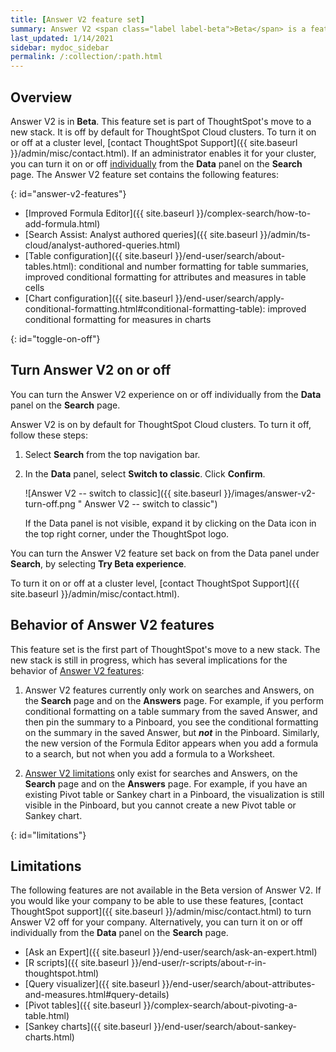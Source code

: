 ```yaml
---
title: [Answer V2 feature set]
summary: Answer V2 <span class="label label-beta">Beta</span> is a feature set that makes the experience of searching on data or viewing and interacting with Answers more powerful and intuititive. The Answer V2 feature set includes an improved Formula Editor, analyst-authored queries for Search Assist, table summary configuration, and improved conditional formatting for charts, tables, and table summaries.
last_updated: 1/14/2021
sidebar: mydoc_sidebar
permalink: /:collection/:path.html
---
```


## Overview

Answer V2 is in **Beta**. This feature set is part of ThoughtSpot's move to a new stack. It is off by default for ThoughtSpot Cloud clusters. To turn it on or off at a cluster level, [contact ThoughtSpot Support]({{ site.baseurl }}/admin/misc/contact.html). If an administrator enables it for your cluster, you can turn it on or off [individually](#toggle-on-off) from the **Data** panel on the **Search** page. The Answer V2 feature set contains the following features:

{: id="answer-v2-features"}
* [Improved Formula Editor]({{ site.baseurl }}/complex-search/how-to-add-formula.html)
* [Search Assist: Analyst authored queries]({{ site.baseurl }}/admin/ts-cloud/analyst-authored-queries.html)
* [Table configuration]({{ site.baseurl }}/end-user/search/about-tables.html): conditional and number formatting for table summaries, improved conditional formatting for attributes and measures in table cells
* [Chart configuration]({{ site.baseurl }}/end-user/search/apply-conditional-formatting.html#conditional-formatting-table): improved conditional formatting for measures in charts

{: id="toggle-on-off"}
## Turn Answer V2 on or off
You can turn the Answer V2 experience on or off individually from the **Data** panel on the **Search** page.

Answer V2 is on by default for ThoughtSpot Cloud clusters. To turn it off, follow these steps:

1. Select **Search** from the top navigation bar.

2. In the **Data** panel, select **Switch to classic**. Click **Confirm**.

    ![Answer V2 -- switch to classic]({{ site.baseurl }}/images/answer-v2-turn-off.png " Answer V2 -- switch to classic")

    If the Data panel is not visible, expand it by clicking on the Data icon in the top right corner, under the ThoughtSpot logo.

You can turn the Answer V2 feature set back on from the Data panel under **Search**, by selecting **Try Beta experience**.

To turn it on or off at a cluster level, [contact ThoughtSpot Support]({{ site.baseurl }}/admin/misc/contact.html).

## Behavior of Answer V2 features
This feature set is the first part of ThoughtSpot's move to a new stack. The new stack is still in progress, which has several implications for the behavior of [Answer V2 features](#answer-v2-features):

1. Answer V2 features currently only work on searches and Answers, on the **Search** page and on the **Answers** page. For example, if you perform conditional formatting on a table summary from the saved Answer, and then pin the summary to a Pinboard, you see the conditional formatting on the summary in the saved Answer, but ***not*** in the Pinboard. Similarly, the new version of the Formula Editor appears when you add a formula to a search, but not when you add a formula to a Worksheet.

2. [Answer V2 limitations](#limitations) only exist for searches and Answers, on the **Search** page and on the **Answers** page. For example, if you have an existing Pivot table or Sankey chart in a Pinboard, the visualization is still visible in the Pinboard, but you cannot create a new Pivot table or Sankey chart.

{: id="limitations"}
## Limitations
The following features are not available in the Beta version of Answer V2. If you would like your company to be able to use these features, [contact ThoughtSpot support]({{ site.baseurl }}/admin/misc/contact.html) to turn Answer V2 off for your company. Alternatively, you can turn it on or off individually from the **Data** panel on the **Search** page.

* [Ask an Expert]({{ site.baseurl }}/end-user/search/ask-an-expert.html)
* [R scripts]({{ site.baseurl }}/end-user/r-scripts/about-r-in-thoughtspot.html)
* [Query visualizer]({{ site.baseurl }}/end-user/search/about-attributes-and-measures.html#query-details)
* [Pivot tables]({{ site.baseurl }}/complex-search/about-pivoting-a-table.html)
* [Sankey charts]({{ site.baseurl }}/end-user/search/about-sankey-charts.html)
